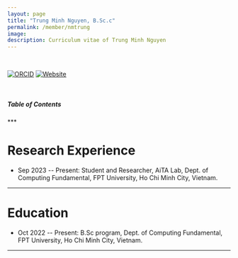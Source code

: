 ```yaml
---
layout: page
title: "Trung Minh Nguyen, B.Sc.c"
permalink: /member/nmtrung
image: 
description: Curriculum vitae of Trung Minh Nguyen
---
```


<br>

[![ORCID](https://img.shields.io/badge/ORCID-A6CE39?style=flat-square&logo=ORCID&logoColor=white)](https://orcid.org/0009-0007-0504-3412) 
[![Website](https://img.shields.io/badge/-Personal%20Page-0C2E86?style=flat-square&logo=%2Fe%2F&logoColor=FFFFFF)](https://nmihtrug.github.io/)

<br>

<h5>Table of Contents</h5>
***

Research Experience
============
* Sep 2023 -- Present: Student and Researcher, AiTA Lab, Dept. of Computing Fundamental, FPT University, Ho Chi Minh City, Vietnam.

***

Education
============
* Oct 2022 -- Present: B.Sc program, Dept. of Computing Fundamental, FPT University, Ho Chi Minh City, Vietnam.


***

